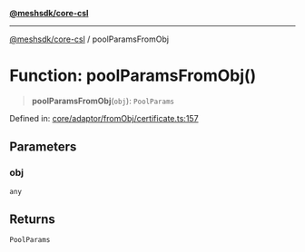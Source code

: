 [**@meshsdk/core-csl**](../README.md)

***

[@meshsdk/core-csl](../globals.md) / poolParamsFromObj

# Function: poolParamsFromObj()

> **poolParamsFromObj**(`obj`): `PoolParams`

Defined in: [core/adaptor/fromObj/certificate.ts:157](https://github.com/MeshJS/mesh/blob/1abde1553cbd7cf2cf4e40197fc0de9e4a7d0f49/packages/mesh-core-csl/src/core/adaptor/fromObj/certificate.ts#L157)

## Parameters

### obj

`any`

## Returns

`PoolParams`
